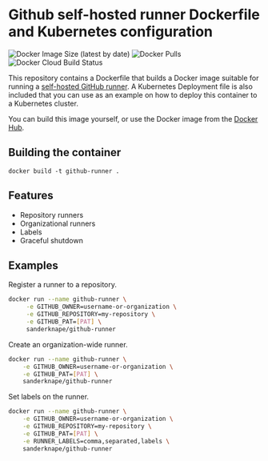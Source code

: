 # Github self-hosted runner Dockerfile and Kubernetes configuration

![Docker Image Size (latest by date)](https://img.shields.io/docker/image-size/karthickk/github-runner) ![Docker Pulls](https://img.shields.io/docker/pulls/karthickk/github-runner) ![Docker Cloud Build Status](https://img.shields.io/docker/cloud/build/karthickk/github-runner)

This repository contains a Dockerfile that builds a Docker image suitable for running a [self-hosted GitHub runner](https://sanderknape.com/2020/03/self-hosted-github-actions-runner-kubernetes/). A Kubernetes Deployment file is also included that you can use as an example on how to deploy this container to a Kubernetes cluster.

You can build this image yourself, or use the Docker image from the [Docker Hub](https://hub.docker.com/repository/docker/sanderknape/github-runner/general).

## Building the container

`docker build -t github-runner .`

## Features

* Repository runners
* Organizational runners
* Labels
* Graceful shutdown

## Examples

Register a runner to a repository.

```sh
docker run --name github-runner \
     -e GITHUB_OWNER=username-or-organization \
     -e GITHUB_REPOSITORY=my-repository \
     -e GITHUB_PAT=[PAT] \
     sanderknape/github-runner
```

Create an organization-wide runner.

```sh
docker run --name github-runner \
    -e GITHUB_OWNER=username-or-organization \
    -e GITHUB_PAT=[PAT] \
    sanderknape/github-runner
```

Set labels on the runner.

```sh
docker run --name github-runner \
    -e GITHUB_OWNER=username-or-organization \
    -e GITHUB_REPOSITORY=my-repository \
    -e GITHUB_PAT=[PAT] \
    -e RUNNER_LABELS=comma,separated,labels \
    sanderknape/github-runner
```


